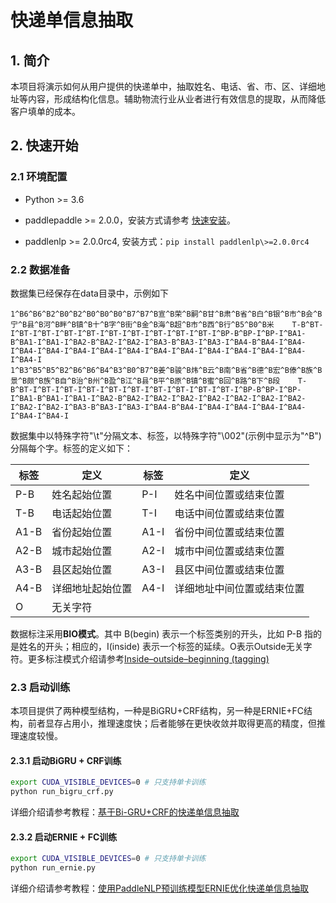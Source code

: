 # 快递单信息抽取

## 1. 简介

本项目将演示如何从用户提供的快递单中，抽取姓名、电话、省、市、区、详细地址等内容，形成结构化信息。辅助物流行业从业者进行有效信息的提取，从而降低客户填单的成本。

## 2. 快速开始

### 2.1 环境配置

- Python >= 3.6

- paddlepaddle >= 2.0.0，安装方式请参考 [快速安装](https://www.paddlepaddle.org.cn/install/quick)。

- paddlenlp >= 2.0.0rc4, 安装方式：`pip install paddlenlp\>=2.0.0rc4`


### 2.2 数据准备

数据集已经保存在data目录中，示例如下

```
1^B6^B6^B2^B0^B2^B0^B0^B0^B7^B7^B宣^B荣^B嗣^B甘^B肃^B省^B白^B银^B市^B会^B宁^B县^B河^B畔^B镇^B十^B字^B街^B金^B海^B超^B市^B西^B行^B5^B0^B米    T-B^BT-I^BT-I^BT-I^BT-I^BT-I^BT-I^BT-I^BT-I^BT-I^BT-I^BP-B^BP-I^BP-I^BA1-B^BA1-I^BA1-I^BA2-B^BA2-I^BA2-I^BA3-B^BA3-I^BA3-I^BA4-B^BA4-I^BA4-I^BA4-I^BA4-I^BA4-I^BA4-I^BA4-I^BA4-I^BA4-I^BA4-I^BA4-I^BA4-I^BA4-I^BA4-I
1^B3^B5^B5^B2^B6^B6^B4^B3^B0^B7^B姜^B骏^B炜^B云^B南^B省^B德^B宏^B傣^B族^B景^B颇^B族^B自^B治^B州^B盈^B江^B县^B平^B原^B镇^B蜜^B回^B路^B下^B段    T-B^BT-I^BT-I^BT-I^BT-I^BT-I^BT-I^BT-I^BT-I^BT-I^BT-I^BP-B^BP-I^BP-I^BA1-B^BA1-I^BA1-I^BA2-B^BA2-I^BA2-I^BA2-I^BA2-I^BA2-I^BA2-I^BA2-I^BA2-I^BA2-I^BA3-B^BA3-I^BA3-I^BA4-B^BA4-I^BA4-I^BA4-I^BA4-I^BA4-I^BA4-I^BA4-I
```
数据集中以特殊字符"\t"分隔文本、标签，以特殊字符"\002"(示例中显示为"^B")分隔每个字。标签的定义如下：

| 标签 | 定义 |  标签 | 定义 |
| -------- | -------- |-------- | -------- |
| P-B | 姓名起始位置 | P-I | 姓名中间位置或结束位置 |
| T-B | 电话起始位置 | T-I | 电话中间位置或结束位置 |
| A1-B | 省份起始位置 | A1-I | 省份中间位置或结束位置 |
| A2-B | 城市起始位置 | A2-I | 城市中间位置或结束位置 |
| A3-B | 县区起始位置 | A3-I | 县区中间位置或结束位置 |
| A4-B | 详细地址起始位置 | A4-I | 详细地址中间位置或结束位置 |
| O | 无关字符 | | |

数据标注采用**BIO模式**。其中 B(begin) 表示一个标签类别的开头，比如 P-B 指的是姓名的开头；相应的，I(inside) 表示一个标签的延续。O表示Outside无关字符。更多标注模式介绍请参考[Inside–outside–beginning (tagging)](https://en.wikipedia.org/wiki/Inside%E2%80%93outside%E2%80%93beginning_(tagging))

### 2.3 启动训练

本项目提供了两种模型结构，一种是BiGRU+CRF结构，另一种是ERNIE+FC结构，前者显存占用小，推理速度快；后者能够在更快收敛并取得更高的精度，但推理速度较慢。

#### 2.3.1 启动BiGRU + CRF训练

```bash
export CUDA_VISIBLE_DEVICES=0 # 只支持单卡训练
python run_bigru_crf.py
```

详细介绍请参考教程：[基于Bi-GRU+CRF的快递单信息抽取](https://aistudio.baidu.com/aistudio/projectdetail/1317771)

#### 2.3.2 启动ERNIE + FC训练

```bash
export CUDA_VISIBLE_DEVICES=0 # 只支持单卡训练
python run_ernie.py
```

详细介绍请参考教程：[使用PaddleNLP预训练模型ERNIE优化快递单信息抽取](https://aistudio.baidu.com/aistudio/projectdetail/1329361)
